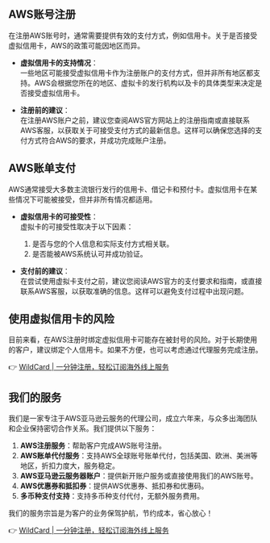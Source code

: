 ## AWS账号注册

在注册AWS账号时，通常需要提供有效的支付方式，例如信用卡。关于是否接受虚拟信用卡，AWS的政策可能因地区而异。

- **虚拟信用卡的支持情况**：  
  一些地区可能接受虚拟信用卡作为注册账户的支付方式，但并非所有地区都支持。AWS会根据您所在的地区、虚拟卡的发行机构以及卡的具体类型来决定是否接受虚拟信用卡。

- **注册前的建议**：  
  在注册AWS账户之前，建议您查阅AWS官方网站上的注册指南或直接联系AWS客服，以获取关于可接受支付方式的最新信息。这样可以确保您选择的支付方式符合AWS的要求，并成功完成账户注册。

## AWS账单支付

AWS通常接受大多数主流银行发行的信用卡、借记卡和预付卡。虚拟信用卡在某些情况下可能被接受，但并非所有情况都适用。

- **虚拟信用卡的可接受性**：  
  虚拟卡的可接受性取决于以下因素：
  1. 是否与您的个人信息和实际支付方式相关联。
  2. 是否能被AWS系统认可并成功验证。

- **支付前的建议**：  
  在尝试使用虚拟卡支付之前，建议您阅读AWS官方的支付要求和指南，或直接联系AWS客服，以获取准确的信息。这样可以避免支付过程中出现问题。

## 使用虚拟信用卡的风险

目前来看，在AWS注册时绑定虚拟信用卡可能存在被封号的风险。对于长期使用的客户，建议绑定个人信用卡。如果不方便，也可以考虑通过代理服务完成注册。

👉 [WildCard | 一分钟注册，轻松订阅海外线上服务](https://bit.ly/bewildcard)

## 我们的服务

我们是一家专注于AWS亚马逊云服务的代理公司，成立六年来，与众多出海团队和企业保持密切合作关系。我们提供以下服务：

1. **AWS注册服务**：帮助客户完成AWS账号注册。
2. **AWS账单代付服务**：支持AWS全球账号账单代付，包括美国、欧洲、美洲等地区，折扣力度大，服务稳定。
3. **AWS亚马逊云服务器账户**：提供新开账户服务或直接使用我们的AWS账号。
4. **AWS优惠券和抵扣券**：提供AWS优惠券、抵扣券和优惠码。
5. **多币种支付支持**：支持多币种支付代付，无额外服务费用。

我们的服务宗旨是为客户的业务保驾护航，节约成本，省心放心！

👉 [WildCard | 一分钟注册，轻松订阅海外线上服务](https://bit.ly/bewildcard)